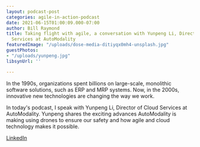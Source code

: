 ```yaml
---
layout: podcast-post
categories: agile-in-action-podcast
date: 2021-06-15T01:00:09.000-07:00
author: Bill Raymond
title: Taking flight with agile, a conversation with Yunpeng Li, Director of Cloud
  Services at AutoModality
featuredImage: "/uploads/dose-media-ditiyqx0mh4-unsplash.jpg"
guestPhotos:
- "/uploads/yunpeng.jpg"
libsynUrl: ''

---
```

In the 1990s, organizations spent billions on large-scale, monolithic software solutions, such as ERP and MRP systems. Now, in the 2000s, innovative new technologies are changing the way we work.

In today's podcast, I speak with Yunpeng Li, Director of Cloud Services at AutoModality. Yunpeng shares the exciting advances AutoModality is making using drones to ensure our safety and how agile and cloud technology makes it possible.

[LinkedIn](https://www.linkedin.com/in/yli179/ "LinkedIn")